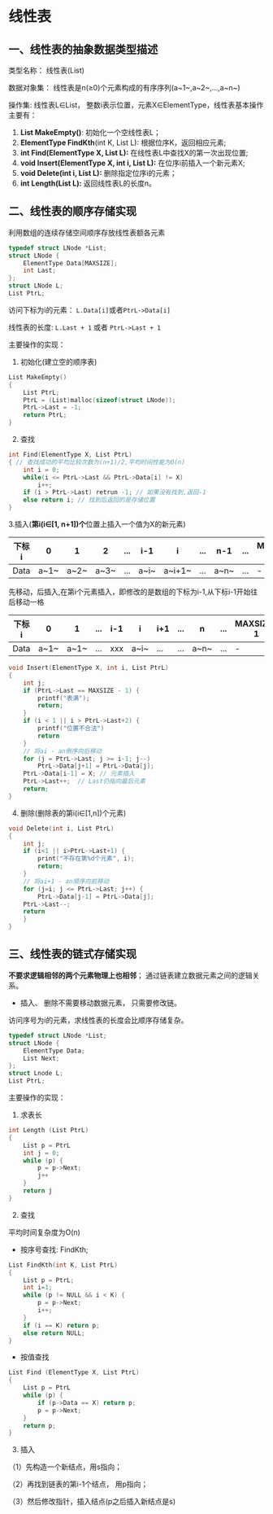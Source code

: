 # 线性表

## 一、线性表的抽象数据类型描述

类型名称： 线性表(List)

数据对象集： 线性表是n(≥0)个元素构成的有序序列(a~1~,a~2~,...,a~n~)

操作集: 线性表L∈List， 整数i表示位置，元素X∈ElementType，线性表基本操作主要有：

1. **List MakeEmpty()**: 初始化一个空线性表L；
2. **ElementType FindKth**(int K, List L): 根据位序K，返回相应元素;
3. **int Find(ElementType X, List L):** 在线性表L中查找X的第一次出现位置;
4. **void Insert(ElementType X, int i, List L):** 在位序i前插入一个新元素X;
5. **void Delete(int i, List L):** 删除指定位序i的元素；
6. **int Length(List L):** 返回线性表L的长度n。



## 二、线性表的顺序存储实现

利用数组的连续存储空间顺序存放线性表额各元素

```c
typedef struct LNode *List;
struct LNode {
    ElementType Data[MAXSIZE];
    int Last;
};
struct LNode L;
List PtrL;
```

访问下标为i的元素： `L.Data[i]`或者`PtrL->Data[i]`

线性表的长度: `L.Last + 1` 或者 `PtrL->Last + 1`

主要操作的实现：

1. 初始化(建立空的顺序表)

```c
List MakeEmpty()
{	
    List PtrL;
    PtrL = (List)malloc(sizeof(struct LNode));
    PtrL->Last = -1;
    return PtrL;
}
```

2. 查找

```c
int Find(ElementType X, List PtrL)
{ // 查找成功的平均比较次数为(n+1)/2,平均时间性能为O(n)
    int i = 0;
    while(i <= PtrL->Last && PtrL->Data[i] != X)
        i++;
    if (i > PtrL->Last) retrun -1; // 如果没有找到,返回-1
    else return i; // 找到后返回的是存储位置
}
```

3.插入(**第i(i∈[1, n+1])个**位置上插入一个值为X的新元素)

| 下标i | 0    | 1    | 2    | ...  | i-1  | i      | ...  | n-1  | ...  | MAXSIZE-1 |
| ----- | ---- | ---- | ---- | ---- | ---- | ------ | ---- | ---- | ---- | --------- |
| Data  | a~1~ | a~2~ | a~3~ | ...  | a~i~ | a~i+1~ | ...  | a~n~ | ...  | -         |

先移动，后插入,在第i个元素插入，即修改的是数组的下标为i-1,从下标i-1开始往后移动一格

| 下标i | 0    | 1    | ...  | i-1  | i    | i+1  | ...  | n    | ...  | MAXSIZE-1 |
| ----- | ---- | ---- | ---- | ---- | ---- | ---- | ---- | ---- | ---- | --------- |
| Data  | a~1~ | a~1~ | ...  | xxx  | a~i~ | ...  | ...  | a~n~ | ...  | -         |

```c
void Insert(ElementType X, int i, List PtrL)
{
    int j;
    if (PtrL->Last == MAXSIZE - 1) {
        printf("表满");
        return;
    }
    if (i < 1 || i > PtrL->Last+2) {
        printf("位置不合法")
        return
    }
    // 将ai - an倒序向后移动
    for (j = PtrL->Last; j >= i-1; j--)
        PtrL->Data[j+1] = PtrL->Data[j];
    PtrL->Data[i-1] = X; // 元素插入
    PtrL->Last++;  // Last仍指向最后元素
    return;
}
```

4. 删除(删除表的第i(i∈[1,n])个元素)

```c
void Delete(int i, List PtrL)
{
    int j;
    if (i<1 || i>PtrL->Last+1) {
        print("不存在第%d个元素", i);
        return;
    }
    // 将ai+1 - an顺序向前移动
    for (j=i; j <= PtrL->Last; j++) {
        PtrL->Data[j-1] = PtrL->Data[j];
    PtrL->Last--;
    return
    }
}
```

## 三、线性表的链式存储实现

**不要求逻辑相邻的两个元素物理上也相邻**； 通过链表建立数据元素之间的逻辑关系。

* 插入、 删除不需要移动数据元素， 只需要修改链。

访问序号为i的元素，求线性表的长度会比顺序存储复杂。

```c
typedef struct LNode *List;
struct LNode {
    ElementType Data;
    List Next;
};
struct Lnode L;
List PtrL;
```

主要操作的实现：

1. 求表长

```c
int Length (List PtrL)
{
    List p = PtrL
    int j = 0;
    while (p) {
        p = p->Next;
        j++
    }
   	return j
}
```

2. 查找

平均时间复杂度为O(n)

* 按序号查找: FindKth;

```c
List FindKth(int K, List PtrL) 
{
    List p = PtrL;
    int i=1;
    while (p != NULL && i < K) {
        p = p->Next;
        i++;
    }
    if (i == K) return p;
    else return NULL;
}
```

* 按值查找

```c
List Find (ElementType X, List PtrL) 
{
    List p = PtrL
    while (p) {
        if (p->Data == X) return p;
        p = p->Next;
    }
    return p;
}
```



3. 插入

（1）先构造一个新结点，用s指向；

（2）再找到链表的第i-1个结点， 用p指向；

（3）然后修改指针，插入结点(p之后插入新结点是s)

